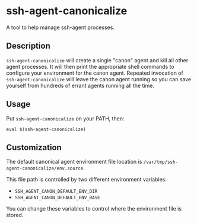 # ssh-agent-canonicalize

A tool to help manage ssh-agent processes.

## Description

`ssh-agent-canonicalize` will create a single "canon" agent and kill all other
agent processes. It will then print the appropriate shell commands to configure
your environment for the canon agent. Repeated invocation of
`ssh-agent-canonicalize` will leave the canon agent running so you can save
yourself from hundreds of errant agents running all the time.

## Usage

Put `ssh-agent-canonicalize` on your PATH, then:

```
eval $(ssh-agent-canonicalize)
```

## Customization

The default canonical agent environment file location is
`/var/tmp/ssh-agent-canonicalize/env.source`.

This file path is controlled by two different environment variables:

* `SSH_AGENT_CANON_DEFAULT_ENV_DIR`
* `SSH_AGENT_CANON_DEFAULT_ENV_BASE`

You can change these variables to control where the environment file is stored.
